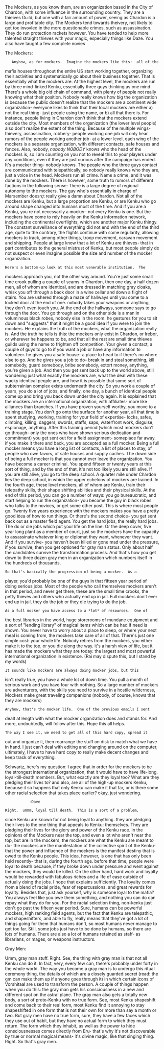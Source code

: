 The Mockers, as you know them, are an organization based in the City of Chardon, with some influence in the surrounding country. They are a thieives Guild, but one with a fair amount of power, seeing as Chardon is a large and profitable city. The Mockers tend towards theivery, not likely to get too invovled in the more questionable crimes, such as assassination. They do run protection rackets however. You have tended to help more talented straight thieves with your magic, especially things like Daze. You also have taught a few complete novies

The Mockers:

       Anyhow, as for mockers.  Imagine the mockers like this:  all of the
mafia houses throughout the entire US start working together, organizing
their activities and systematically go about their business together.
That is essentially what the mockers are.  At the highest level, the
mockers are run by three mind-linked Kenku, essentially three guys
thinking as one mind.  There's a whole big old chain of command, with
plenty of people not really knowing what their position.  Nobody really
knows how big the organization is because the public doesn't realize that
the mockers are a continent wide organization- everyone likes to think
that their local mockers are either a) not the real thing- just people
using the name, or b) all that there is.  For instance, people living in
Chardon don't think that the mockers extend outside the city.  Most
members of the organization (the lower level people) also don't realize
the extent of the thing.  Because of the multiple wings- thievery,
assassination, robbery- people working one job will only hear rumors of
the people working another job- at a lower level, each wing of the mockers
is a separate organization, with different contacts, safe houses and
fences.
       Also, nobody, *nobody* _NOBODY_ knows who the head of the mockers
is, so I am counting on you not to reveal this to your players under any
conditions, even if they are just curious after the campaign has ended.
It's a mocker thing- nobody knows.  The people who the three guys contact
are communicated with telepathically, so nobody really knows who they are,
just a voice in the head.
	Mockers run all crime.  Name a crime, and it was done by the
mockers.  There is however, some truth to rumors of different factions in
the following sense:  There is a large degree of regional autonomy to the
mockers.  The guy who's essentially in charge of Marsember doesn;t really
give a damn about Chardon.  Not all of the mockers are Kenku, but a large
proportion are Kenku, or are Kenku who go around shape changed into humans
most of the time.  And if you are a Kenku, you re not necessarily a
mocker- not every Kenku is one.  But the mockers have come to rely heavily
on the Kenku information network, including the continental overflights,
which are another major Kenku thingy.  The constant surveillance of
everything did not end with the end of the third age, quite to the
contrary, the flights continue with some regularity, allowing mockers to
track, among other things, troop movement, caravan movement and shipping.
	People at large know that a lot of Kenku are thieves- that in part
contributes to the general mistrust of Kenku, but most people simply  do
not suspect or even imagine possible the size and number of the mocker
organization.
 
	Here's a bottom-up look at this most venerable institution.  The
mockers approach you, not the other way around.  You're just some small
time crook pulling a couple of scams in Chardon, then one day, a half
dozen men, all of whom are identical, and are dressed in matching gray
cloaks, whisk you off through a back door in a wine cellar and down a
flight of stairs.  You are ushered through a maze of hallways until you
come to a locked door at the end of one.  nobody takes your weapons or
anything, they don't even touch you.  At the end of the hallways, someone
says to go through the door.  You go through and on the other side is a
man in voluminous black robes, nobody else in the room.  he gestures for
you to sit down and "suggests" that it might be a good idea if you were to
join the mockers.
	He explains the truth of the mockers, what the organization really
is.  And the truth he tells is this:  the mockers only exist in Chardon,
or Irebor, or wherever he happens to be, and that all the rest are small
time thieves guilds using the name to frighten off competition.  Your
given a contact, a couple of guys to go to if you want a job or have any
information to volunteer.  he gives you a safe house- a place to head to
if there's no where else to go.  And he gives you a job to do- break in
and steal something, kill somebody, guard somebody, bribe somebody, extort
money, anything, you're given a job.  And then you get sent back up to the
world above, still wondering just what exactly the mockers are, what the
deal with these wacky identical people are, and how it is possible that
some sort of subterrainian complex exists underneath the city.
 	So you work a couple of years, you do a lot of jobs, and finally,
one day, a bunch of identical people come up and bring you back down under
the city again.  It is explained that the mockers are an international
organization, with affiliates- more like alliances than branches.  If you
have proven yourself worthy, you move to a training stage.  You don't go
onto the surface for another year, all that time is spent studying,
working, training for your field of expertise- locks, safes, climbing,
killing, daggers, swords, staffs, saps, waterfront work, disguise,
espionage, anything.  After this training period (which most mockers don't
go through- only the ones who have shown serious dedication and
commitment) you get sent out for a field assignment- someplace far away.
if you make it there and back, you are accepted as a full mocker.  Being a
full mocker means you have a long list of contacts, a list of places to
stay, of people who owe favors, of safe houses and supply caches.  The
down side of being a full mocker is that you cannot ever leave the
organization.  You have become a career criminal.
	You spend fifteen or twenty years at this sort of thing, and by
the end of that, it's not too likely you are still alive.  If you are
still alive, you go to the deep school.  A quarter mile under Chardon lies
the deep school, in which the upper echelons of mockers are trained.  In
the fourth age, these level mockers, all of whom are Kenku, train their
telepathy skills, their shape shifting abilities and their physical
skills.  At the end of this period, you can go a number of ways:  you go
bureaucratic, and start helping to run the organization- you become the
guy in black robes who talks to the novices, or get some other post.  This
is where most people go.  Twenty five years experience with the mockers
makes you have a pretty good idea of how to run things.  Or there's the
second choice- you get sent back out as a master field agent.  You get the
hard jobs, the really hard jobs.  The do or die jobs which put your life
on the line.  Or the deep cover, five year long plant as a member of
court, just so the mockers have the capacity to assassinate whatever king
or diplomat they want, whenever they want.  And if you survive- you
haven't been killed or gone mad under the pressure, if you survive, then
you get optioned for gray man status.  Only about half the candidates
survive the transformation process.  And that's how you get down to three
dozen gray men in an organization which numbers itself in the hundreds of
thousands.
 
	So that's basically the progression of being a mocker.  As a
player, you'd probably be one of the guys in that fifteen year period of
doing serious jobs.  Most of the people who call themselves mockers aren't
in that period, and never get there, these are the small time crooks, the
petty thieves and others who actually end up in jail.  Full mockers don't
ever end up in jail, they do the job or they die trying to do the job.
 
	As a full mocker you have access to a *lot* of resources.  One of
the best libraries in the world, huge storerooms of mundane equipment and
a sort of "lending library" of magical items which can be had if need is
shown.  You never have to worry about a place to sleep, or where your next
meal is coming from, the mockers take care of all of that.  There's just
one simple cost:  your whole life.  Nobody retires from the mockers, you
either make it to the top, or you die along the way.  it's a harsh view of
life, but it has made the mockers what they are today:  the largest and
most powerful international organization in existence.  (Rai may dispute
this, but I stand by my words)
 
	It sounds like mockers are always doing mocker jobs, but this
isn't really true, you have a whole lot of down time.  You pull a month of
serious work and you have four with nothing.  So a large number of mockers
are adventurers, with the skills you need to survive in a hostile
wilderness, Mockers make great traveling companions (nobody, of course,
knows that they are mockers)
 
	Anyhow, that's the mocker life.  One of the previous emails I sent
dealt at length with what the mocker organization does and stands for.
And more, undoubtedly, will follow after this.  Hope this all helps.
 
	The way I see it, we need to get all of this hard copy, spread it
out and organize it, then rearrange the stuff on disk to match what we
have in hand.  I just can't deal with editing and changing around on the
computer, ultimately, I have to have hard copy to really make decent
changes and keep track of everything.
 
 Schwartz,
       here's my question: I agree that in order for the mockers to be the
 strongest international organization, that it would have to have
life-long,
 loyal-till-death members. But, what exactly are they loyal too? What are
they
 pledging their lives to? and also, are all of the high-up mockers Kenku,
 because it so happens that only Kenku can make it that far, or is there
some
 other racial selection that takes place earlier? okay, just wondering.

               -Dave

	Right.  ummm, loyal till death.  This is a sort of a problem,
since Kenku are known for not being loyal to anything.  they are pledging
their lives to the one thing that appeals to Kenku:  themselves.  They are
pledging their lives for the glory and power of the Kenku race.  In the
opinions of the Mockers near the top, and even a lot who aren't near the
top, but are in the mockers, the mockers are what the Kenku are meant to
do- the mockers are the manifestation of the collective spirit of the
Kenku- that the power and influence of the mockers is the manifest destiny
that is owed to the Kenku people.  This idea, however, is one that has
only been held recently- that is, during the fourth age.  before that
time, people were loyal to death because, if they broke down under
pressure and went against the mockers, they would be killed.  On the other
hand, hard work and loyalty would be rewarded with fabulous riches and a
life of ease outside of actually doing the jobs.  I hope that explains
sufficiently.  The loyalty comes from a blend of racial pride, fear of
repercussions, and great rewards for loyalty.  Besides that, just ask
yourself, why is someone loyal to the mafia?  You always feel like you owe
them something, and nothing you can do can repay what they do for you.
  For the racial selection thing, non-kenku just don't go past the fifteen
year period.  Sure, humans can be powerful mockers, high ranking field
agents, but the fact that Kenku are telepathic, and shapeshifters, and
able to fly, really means that they've got a lot of things going for them
that humans don't, so most humans never manage to get too far.  Still,
some jobs just have to be done by humans, so there are lots of humans.
There are also a lot of humans retained as staff- as librarians, or mages,
or weapons instructors.

Gray Men:

Umm, gray man stuff.  Right.  See, the thing with gray man is that
not all Kenku can do it.  In fact, very, every few can, there's probably
under forty in the whole world.  The way you become a gray man is to
undergo this ritual ceremony thing, the details of which are a closely
guarded secret (read:  the gm can make them up if anyone goes through it)
in which certain icons of Vorshitaal are used to transform the person.  A
couple of things happen when you do this:  the gray man gets his
consciousness in a new and different spot on the astral plane.  The gray
man also gets a totally new body, a sort of proto-Kenku with no true form.
See, most Kenku shapeshift and come back to their real form, most Kenku
find it annoying to stay shapeshifted in one form that is not their own
for more than say a month or two.  But gray men have no true form, sure,
they have a few faces which they use out of habit, but they have no actual
form to which they must return.  The form which they inhabit, as well as
the power to hide consciousnesses comes directly from Eru- that's why it's
not discoverable by true or normal magical means- it's divine magic, like
that singing thing.  Right.  So that's gray men.


